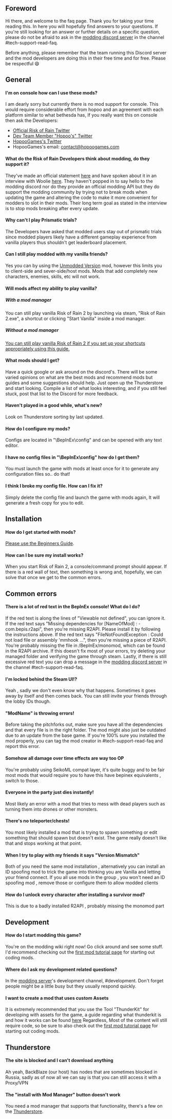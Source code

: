 ## Foreword
Hi there, and welcome to the faq page. Thank you for taking your time reading this. In here you will hopefully find answers to your questions. If you're still looking for an answer or further details on a specific question, please do not be afraid to ask in the [modding discord server]( https://discord.gg/5MbXZvd) in the channel #tech-support-read-faq.

Before anything, please remember that the team running this Discord server and the mod developers are doing this in their free time and for free. Please be respectful :smile:

## General

#### I'm on console how can I use these mods?

I am dearly sorry but currently there is no mod support for console. This would require considerable effort from hopoo and an agreement with each platform similar to what bethesda has, If you really want this on console then ask the Developers:

- [Official Risk of Rain Twitter](https://twitter.com/RiskOfRain)
- [Dev Team Member "Hopoo's" Twitter](https://twitter.com/the_hopoo)
- [HopooGames's Twitter](https://twitter.com/HopooGames)
- HopooGames's email: contact@hopoogames.com

#### What do the Risk of Rain Developers think about modding, do they support it?

They've made an official statement [here](https://steamcommunity.com/games/632360/announcements/detail/2536008342705603109) and have spoken about it in an interview with Woolie [here](https://www.youtube.com/watch?v=j0Mpqfl3L50). They haven't popped in to say hello to the modding discord nor do they provide an official modding API but they do support the modding community by trying not to break mods when updating the game and altering the code to make it more convenient for modders to slot in their mods. Their long term goal as stated in the interview is to stop mods breaking after every update.

#### Why can't I play Prismatic trials?

The Developers have asked that modded users stay out of prismatic trials since modded players likely have a different gameplay experience from vanilla players thus shouldn't get leaderboard placement.

#### Can I still play modded with my vanilla friends?

Yes you can by using the [Unmodded Version](https://thunderstore.io/package/frostycpu/UnmoddedVersion/) mod, however this limits you to client-side and sever-side/host mods. Mods that add completely new characters, enemies, skills, etc will not work.

#### Will mods affect my ability to play vanilla?

##### With a mod manager

You can still play vanilla Risk of Rain 2 by launching via steam, "Risk of Rain 2.exe", a shortcut or clicking "Start Vanilla" inside a mod manager.

##### Without a mod manager

[You can still play vanilla Risk of Rain 2 if you set up your shortcuts appropriately using this guide.](https://github.com/risk-of-thunder/R2Wiki/wiki/Running-modded-and-unmodded-game-with-shortcuts)

#### What mods should I get?

Have a quick google or ask around on the discord's. There will be some varied opinions on what are the best mods and recommend mods but guides and some suggestions should help. Just open up the Thunderstore and start looking. Compile a list of what looks interesting, and if you still feel stuck, post that list to the Discord for more feedback.

#### Haven't played in a good while, what's new?

Look on Thunderstore sorting by last updated.

#### How do I configure my mods?

Configs are located in "\BepInEx\config" and can be opened with any text editor.

#### I have no config files in "\BepInEx\config" how do I get them?

You must launch the game with mods at least once for it to generate any configuration files so.. do that!

#### I think I broke my config file. How can I fix it?

Simply delete the config file and launch the game with mods again, It will generate a fresh copy for you to edit.

## Installation

#### How do I get started with mods?

[Please use the Beginners Guide](https://github.com/risk-of-thunder/R2Wiki/wiki/Beginner's-Guide-for-Modding-Risk-of-Rain-2).

#### How can I be sure my install works?
When you start Risk of Rain 2, a console/command prompt should appear. If there is a red wall of text, then something is wrong and, hopefully, we can solve that once we get to the common errors.

## Common errors

#### There is a lot of red text in the BepInEx console! What do I do?
If the red text is along the lines of "Viewable not defined", you can ignore it.
     If the red text says "Missing dependencies for [NameOfMod] : -com.bepis.r2api", then you're missing R2API. Please install it by following the instructions above.
     If the red text says "FileNotFoundException : Could not load file or assembly 'mmhook ...", then you're missing a piece of R2API. You're probably missing the file in /BepInEx/monomod, which can be found in the R2API archive.
     If this doesn't fix most of your errors, try deleting your managed folder and verifying the game through steam.
     Lastly, if there is still excessive red text you can drop a message in the [modding discord server]( https://discord.gg/5MbXZvd) in the channel #tech-support-read-faq.

#### I'm locked behind the Steam UI!?
Yeah , sadly we don't even know why that happens. Sometimes it goes away by itself and then comes back. You can still invite your friends through the lobby IDs though.

#### "ModName" is throwing errors!
Before taking the pitchforks out, make sure you have all the dependencies and that every file is in the right folder. The mod might also just be outdated due to an update from the base game.
     If you're 100% sure you installed the mod properly, you can tag the mod creator in #tech-support-read-faq and report this error.

#### Somehow all damage over time effects are way too OP
You're probably using SeikoML compat layer, it's quite buggy and to be fair most mods that would require you to have this have bepinex equivalents , switch to those.

#### Everyone in the party just dies instantly!
Most likely an error with a mod that tries to mess with dead players such as turning them into drones or other monsters.

#### There's no teleporter/chests!
You most likely installed a mod that is trying to spawn something or edit something that should spawn but doesn't exist. The game really doesn't like that and stops working at that point.

#### When I try to play with my friends it says "Version Mismatch"
Both of you need the same mod installation , alternatively you can install an ID spoofing mod to trick the game into thinking you are Vanilla and letting your friend connect. If you all use mods in the group , you won't need an ID spoofing mod , remove those or configure them to allow modded clients

#### How do I unlock every character after installing a survivor mod?
This is due to a badly installed R2API , probably missing the monomod part

## Development

#### How do I start modding this game?
You're on the modding wiki right now! Go click around and see some stuff. I'd recommend checking out the [first mod tutorial page](https://github.com/risk-of-thunder/R2Wiki/wiki/First-Mod) for starting out coding mods.

#### Where do I ask my development related questions?
In the [modding server]( https://discord.gg/5MbXZvd)'s development channel, #development. Don't forget people might be a little busy but they usually respond quickly.

#### I want to create a mod that uses custom Assets
It is extremely recommended that you use the Tool "ThunderKit" for developing with assets for the game, a guide regarding what thunderkit is and how it works can be found [here](https://github.com/risk-of-thunder/R2Wiki/wiki/Thunderkit:-First-Steps)
Regardless, Most of the content will still require code, so be sure to also check out the [first mod tutorial page](https://github.com/risk-of-thunder/R2Wiki/wiki/First-Mod) for starting out coding mods.

## Thunderstore

#### The site is blocked and I can't download anything
Ah yeah, BackBlaze (our host) has nodes that are sometimes blocked in Russia, sadly as of now all we can say is that you can still access it with a Proxy/VPN

#### The "install with Mod Manager" button doesn't work
You need a mod manager that supports that functionality, there's a few on the [Thunderstore](https://thunderstore.io/).